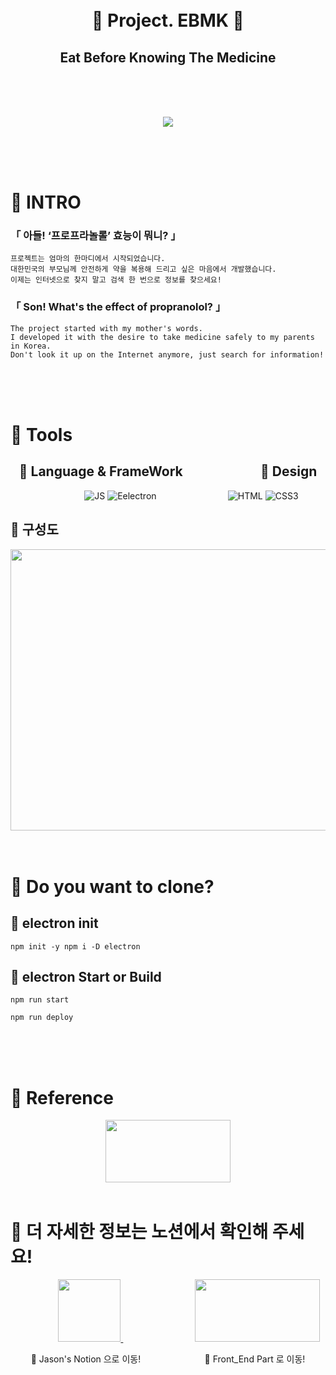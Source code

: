 <div align="center">

<br>
<br>

# 💊 Project. EBMK 💊

## Eat Before Knowing The Medicine

<br>
<br>
<br>

![](assets\icons\pngegg.ico)

</div>

<br>
<br>
<br>


# 💊 INTRO
### 「 아들! ‘프로프라놀롤’ 효능이 뭐니? 」

    프로젝트는 엄마의 한마디에서 시작되었습니다.
    대한민국의 부모님께 안전하게 약을 복용해 드리고 싶은 마음에서 개발했습니다.
    이제는 인터넷으로 찾지 말고 검색 한 번으로 정보를 찾으세요!

### 「 Son! What's the effect of propranolol? 」

    The project started with my mother's words.
    I developed it with the desire to take medicine safely to my parents in Korea.
    Don't look it up on the Internet anymore, just search for information!

<br>
<br>
<br>


# 💊 Tools

<div align="center">

## 🍃 Language & FrameWork&nbsp;&nbsp;&nbsp;&nbsp;&nbsp;&nbsp;&nbsp;&nbsp;&nbsp;&nbsp;&nbsp;&nbsp;&nbsp;&nbsp;&nbsp;&nbsp;&nbsp;&nbsp;&nbsp;&nbsp;&nbsp;&nbsp;&nbsp;&nbsp; 🍃 Design

&nbsp;&nbsp;&nbsp;&nbsp;&nbsp;&nbsp;&nbsp;&nbsp;&nbsp;&nbsp;&nbsp;&nbsp;&nbsp;&nbsp;&nbsp;&nbsp;&nbsp;&nbsp;
![JS](https://img.shields.io/badge/javascript-F7DF1E.svg?style=for-the-badge&logo=javascript&logoColor=white)
![Eelectron](https://img.shields.io/badge/Electron-191970?style=for-the-badge&logo=Electron&logoColor=white)
&nbsp;&nbsp;&nbsp;&nbsp;&nbsp;&nbsp;&nbsp;&nbsp;&nbsp;&nbsp;&nbsp;&nbsp;&nbsp;&nbsp;&nbsp;&nbsp;&nbsp;&nbsp;&nbsp;&nbsp;&nbsp;&nbsp;&nbsp;&nbsp;&nbsp;&nbsp;&nbsp;
![HTML](https://img.shields.io/badge/HTML5-E34F26?style=for-the-badge&logo=HTML5&logoColor=white)
![CSS3](https://img.shields.io/badge/CSS3-231572B6?style=for-the-badge&logo=CSS3&logoColor=white)


</div>


## 🍔 구성도

<img src="https://user-images.githubusercontent.com/65659478/167803888-f7bbd4da-c4bf-4c1e-800d-6ec31fda1f97.png" width="800" height="450"/>

<br>
<br>
<br>


# 💊 Do you want to clone?

## 🍃 electron init
    npm init -y npm i -D electron

## 🍃 electron Start or Build
    npm run start

    npm run deploy


<br>
<br>
<br>

# 💊 Reference

<div align="center">

<img width="200" height="100" src="https://openmate-on.com/data-on/upload/origin-site-logo/%EA%B3%B5%EA%B3%B5%EB%8D%B0%EC%9D%B4%ED%84%B0%ED%8F%AC%ED%84%B8.png">


</div>

<br>

# 💊 더 자세한 정보는 노션에서 확인해 주세요!

<div align="center">

&nbsp;&nbsp;&nbsp;&nbsp;&nbsp;&nbsp;&nbsp;&nbsp;&nbsp;&nbsp;&nbsp;&nbsp;&nbsp;&nbsp;&nbsp;&nbsp;
<a href="https://json0506.notion.site/EBKM-c2fde8692fec4cafb1ac7c647adb7598">
<img width="100" height="100" src="https://www.inthenews.co.kr/data/photos/uploads/2020/08/%EC%9D%B4%EB%AF%B8%EC%A7%80-%EB%85%B8%EC%85%98-%EB%A1%9C%EA%B3%A0.jpg">
</a>
&nbsp;&nbsp;&nbsp;&nbsp;&nbsp;&nbsp;&nbsp;&nbsp;&nbsp;&nbsp;&nbsp;&nbsp;&nbsp;&nbsp;&nbsp;&nbsp;&nbsp;&nbsp;&nbsp;&nbsp;&nbsp;&nbsp;&nbsp;&nbsp;&nbsp;&nbsp;&nbsp;&nbsp;
<a href="https://github.com/KIM-JS-95/PillInfoservice_FE">
<img width="200" height="100" src="https://velog.velcdn.com/images/gil0127/post/857b454c-74a1-4fbc-b00f-3d0aff6f1a55/111111111.png">
</a>

🔺 Jason's Notion 으로 이동! &nbsp;&nbsp;&nbsp;&nbsp;&nbsp;&nbsp;&nbsp;&nbsp;&nbsp;&nbsp;&nbsp;&nbsp;&nbsp;&nbsp;&nbsp;&nbsp;&nbsp;&nbsp;&nbsp;&nbsp;&nbsp;&nbsp;&nbsp;&nbsp; 🔺 Front_End Part 로 이동!

</div>